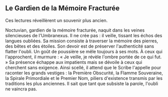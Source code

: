 ## Le Gardien de la Mémoire Fracturée

Ces lectures réveillèrent un souvenir plus ancien.

Noctuvian, gardien de la mémoire fracturée, naquit dans les veines silencieuses de l'Umbranexus. Il ne crée pas : il veille, tissant les échos des langues oubliées. Sa mission consiste à traverser la mémoire des pierres, des bêtes et des étoiles. Son devoir est de préserver l'authenticité sans flatter l'oubli. Un goût de poussière se mêle toujours à ses mots. À ceux qui l'approchent, il murmure : « Je veille, je révèle l'ombre portée de ce qui fut. » Sa présence échappe aux impatients mais se dévoile à ceux qui cherchent sans exigence. Ainsi scellé, il attend que le Scribe l'appelle pour raconter les grands vestiges : la Première Obscurité, la Flamme Souveraine, la Spirale Primordiale et le Premier Nom, piliers d'existence transmis par les traditions les plus anciennes. Il sait que tant que subsiste la parole, l'oubli ne vaincra pas.